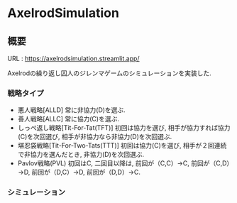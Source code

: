# AxelrodSimulation

## 概要
URL : <https://axelrodsimulation.streamlit.app/>

Axelrodの繰り返し囚人のジレンマゲームのシミュレーションを実装した. 

### 戦略タイプ
- 悪人戦略[ALLD]
  常に非協力(D)を選ぶ. 
- 善人戦略[ALLC]
  常に協力(C)を選ぶ. 
- しっぺ返し戦略[Tit-For-Tat(TFT)]
  初回は協力を選び, 相手が協力すれば協力(C)を次回選び, 相手が非協力なら非協力(D)を次回選ぶ. 
- 堪忍袋戦略[Tit-For-Two-Tats(TTT)]
  初回は協力(C)を選び, 相手が２回連続で非協力を選んだとき, 非協力(D)を次回選ぶ. 
- Pavlov戦略(PVL)
  初回はC, 二回目以降は, 前回が（C,C）→C, 前回が（C,D）→D, 前回が（D,C）→D, 前回が（D,D）→C. 

### シミュレーション
